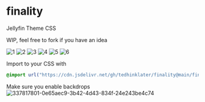 # finality
Jellyfin Theme CSS

WIP, feel free to fork if you have an idea

![1](https://i.imgur.com/MzIzN42.png)
![2](https://i.imgur.com/Rpe7uiI.png)
![3](https://i.imgur.com/M0SBFtT.png)
![4](https://i.imgur.com/01vNVr5.gif)
![5](https://i.imgur.com/Ckg7qsQ.gif)
![6](https://i.imgur.com/dHAm4Hf.gif)

Import to your CSS with

```css
@import url("https://cdn.jsdelivr.net/gh/tedhinklater/finality@main/finality.css");

```
Make sure you enable backdrops
![337817801-0e65aec9-3b42-4d43-834f-24e243be4c74](https://github.com/tedhinklater/finality/assets/66086488/a52f8335-6661-4840-a58e-e791b43e674d)
